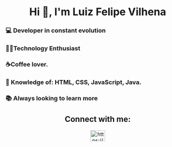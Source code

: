 <h1 align="center">Hi 👋, I'm Luiz Felipe Vilhena</h1>
  
<h3>💻 Developer in constant evolution</h3> 
<h3>🐱‍💻Technology Enthusiast</h3> 
<h3>☕Coffee lover.</h3> 
<h3>🚀 Knowledge of: HTML, CSS, JavaScript, Java.</h3>           
<h3>📚 Always looking to learn more</h3>
<h2 align="center">Connect with me:</h2>
<p align="center">
<a href="https://www.linkedin.com/in/luizfelipevilhena/" target="blank"><img align="center" src="https://raw.githubusercontent.com/rahuldkjain/github-profile-readme-generator/master/src/images/icons/Social/linked-in-alt.svg"alt="https://www.linkedin.com/in/luizfelipevilhena/" height="30" width="40" /></a>
